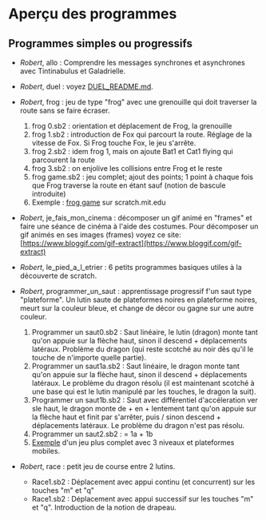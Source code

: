 # Aperçu des programmes
## Programmes simples ou progressifs

- _Robert_, allo&nbsp;: Comprendre les messages synchrones et asynchrones avec Tintinabulus et Galadrielle.

- _Robert_, duel&nbsp;: voyez  [DUEL\_README.md](https://github.com/TechiesLab/scratch/blob/master/programmes/duel/DUEL_README.md).

- _Robert_, frog&nbsp;: jeu de type "frog" avec une grenouille qui doit traverser la route sans se faire écraser.
	1. frog 0.sb2&nbsp;: orientation et déplacement de Frog, la grenouille
	1. frog 1.sb2&nbsp;: introduction de Fox qui parcourt la route. Réglage de la vitesse de Fox. Si Frog touche Fox, le jeu s'arrête.
	1. frog 2.sb2&nbsp;: idem frog 1, mais on ajoute Bat1 et Cat1 flying qui parcourent la route
	1. frog 3.sb2&nbsp;: on enjolive les collisions entre Frog et le reste
	1. frog game.sb2&nbsp;: jeu complet; ajout des points; 1 point à chaque fois que Frog traverse la route en étant sauf (notion de bascule introduite)
	1. Exemple&nbsp;:  [frog game](https://scratch.mit.edu/projects/211884283/) sur scratch.mit.edu

- _Robert_, je\_fais\_mon\_cinema&nbsp;: décomposer un gif animé en "frames" et faire une séance de cinéma à l'aide des costumes. Pour décomposer un gif animés en ses images (frames) voyez ce site: [https://www.bloggif.com/gif-extract](https://www.bloggif.com/gif-extract)

- _Robert_, le\_pied\_a\_l\_etrier&nbsp;: 6 petits programmes basiques utiles à la découverte de scratch.

- _Robert_, programmer\_un\_saut&nbsp;: apprentissage progressif f'un saut type "plateforme". Un lutin saute de plateformes noires en plateforme noires, meurt sur la couleur bleue, et change de décor ou gagne sur une autre couleur.
	1. Programmer un saut0.sb2&nbsp;: Saut linéaire, le lutin (dragon) monte tant qu'on appuie sur la flèche haut, sinon il descend + déplacements latéraux. Problème du dragon (qui reste scotché au noir dès qu'il le touche de n'importe quelle partie).
	1. Programmer un saut1a.sb2&nbsp;: Saut linéaire, le dragon monte tant qu'on appuie sur la flèche haut, sinon il descend + déplacements latéraux. Le problème du dragon résolu (il est maintenant scotché à une base qui est le lutin manipulé par les touches, le dragon la suit).
	1. Programmer un saut1b.sb2&nbsp;: Saut avec différentiel d'accéleration ver sle haut, le dragon monte de + en + lentement tant qu'on appuie sur la flèche haut et finit par s'arrêter, puis / sinon descend + déplacements latéraux. Le problème du dragon n'est pas résolu.
	1. Programmer un saut2.sb2&nbsp;: = 1a + 1b
	1. [Exemple](https://scratch.mit.edu/projects/214474955/)  d'un jeu plus complet avec 3 niveaux et plateformes mobiles. 

- _Robert_, race&nbsp;: petit jeu de course entre 2 lutins.
	- Race1.sb2&nbsp;: Déplacement avec appui continu (et concurrent) sur les touches "m" et "q"
	- Race1.sb2&nbsp;: Déplacement avec appui successif sur les touches "m" et "q". Introduction de la notion de drapeau.
